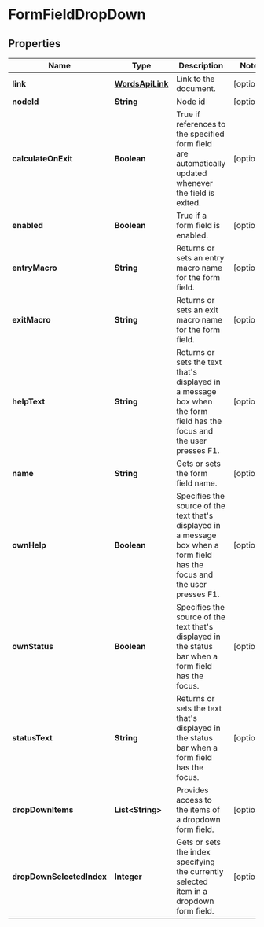 
# FormFieldDropDown

## Properties
Name | Type | Description | Notes
------------ | ------------- | ------------- | -------------
**link** | [**WordsApiLink**](WordsApiLink.md) | Link to the document. |  [optional]
**nodeId** | **String** | Node id |  [optional]
**calculateOnExit** | **Boolean** | True if references to the specified form field are automatically updated whenever the field is exited. |  [optional]
**enabled** | **Boolean** | True if a form field is enabled. |  [optional]
**entryMacro** | **String** | Returns or sets an entry macro name for the form field. |  [optional]
**exitMacro** | **String** | Returns or sets an exit macro name for the form field. |  [optional]
**helpText** | **String** | Returns or sets the text that&#39;s displayed in a message box when the form field has the focus and the user presses F1. |  [optional]
**name** | **String** | Gets or sets the form field name. |  [optional]
**ownHelp** | **Boolean** | Specifies the source of the text that&#39;s displayed in a message box when a form field has the focus and the user presses F1. |  [optional]
**ownStatus** | **Boolean** | Specifies the source of the text that&#39;s displayed in the status bar when a form field has the focus. |  [optional]
**statusText** | **String** | Returns or sets the text that&#39;s displayed in the status bar when a form field has the focus. |  [optional]
**dropDownItems** | **List&lt;String&gt;** | Provides access to the items of a dropdown form field. |  [optional]
**dropDownSelectedIndex** | **Integer** | Gets or sets the index specifying the currently selected item in a dropdown form field. |  [optional]



